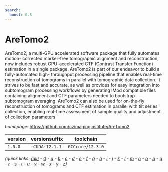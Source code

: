 ```yaml
---
search:
  boost: 0.5
---
```

# AreTomo2

AreTomo2, a multi-GPU accelerated software package that fully automates motion- corrected marker-free tomographic alignment and reconstruction, now includes robust GPU-accelerated CTF (Contrast Transfer Function) estimation in a single package. AreTomo2 is part of our endeavor to build a fully-automated high- throughput processing pipeline that enables real-time reconstruction of tomograms in parallel with tomographic data collection. It strives to be fast and accurate, as well as provides for easy integration into subtomogram processing workflows by generating IMod compatible files containing alignment and CTF parameters needed to bootstrap subtomogram averaging. AreTomo2 can also be used for on-the-fly reconstruction of tomograms and CTF estimation in parallel with tilt series collection, enabling real-time assessment of sample quality and adjustment of collection parameters

*homepage*: <https://github.com/czimaginginstitute/AreTomo2>

version | versionsuffix | toolchain
--------|---------------|----------
``1.0.0`` | ``-CUDA-12.1.1`` | ``GCCcore/12.3.0``


*(quick links: [(all)](../index.md) - [0](../0/index.md) - [a](../a/index.md) - [b](../b/index.md) - [c](../c/index.md) - [d](../d/index.md) - [e](../e/index.md) - [f](../f/index.md) - [g](../g/index.md) - [h](../h/index.md) - [i](../i/index.md) - [j](../j/index.md) - [k](../k/index.md) - [l](../l/index.md) - [m](../m/index.md) - [n](../n/index.md) - [o](../o/index.md) - [p](../p/index.md) - [q](../q/index.md) - [r](../r/index.md) - [s](../s/index.md) - [t](../t/index.md) - [u](../u/index.md) - [v](../v/index.md) - [w](../w/index.md) - [x](../x/index.md) - [y](../y/index.md) - [z](../z/index.md))*

